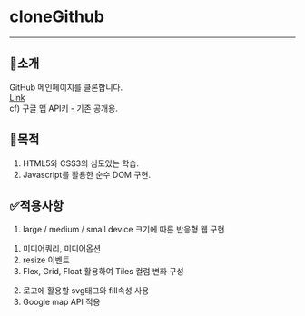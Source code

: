 # cloneGithub
---
## 🎤소개
GitHub 메인페이지를 클론합니다.     
[Link](https://bit.ly/3m6FXiw)   
cf) 구글 맵 API키 - 기존 공개용.   

## 🥅목적
1. HTML5와 CSS3의 심도있는 학습.
2. Javascript를 활용한 순수 DOM 구현.

## ✅적용사항
1. large / medium / small device 크기에 따른 반응형 웹 구현
  1) 미디어쿼리, 미디어옵션
  2) resize 이벤트
  3) Flex, Grid, Float 활용하여 Tiles 컬럼 변화 구성
2. 로고에 활용할 svg태그와 fill속성 사용
3. Google map API 적용
